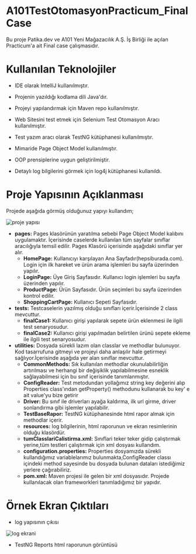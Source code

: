 # A101TestOtomasyonPracticum_FinalCase
Bu proje Patika.dev ve A101 Yeni Mağazacılık A.Ş. İş Birliği ile açılan Practicum'a ait Final case çalışmasıdır.

# Kullanılan Teknolojiler
+ IDE olarak IntelliJ kullanılmıştır.  

+ Projenin yazıldığı kodlama dili Java'dır.

+ Projeyi yapılandırmak için Maven repo kullanılmıştır.

+ Web Sitesini test etmek için Selenium Test Otomasyon Aracı kullanılmıştır.

+ Test yazım aracı olarak TestNG kütüphanesi kullanılmıştır.

+ Mimaride Page Object Model kullanılmıştır.

+ OOP prensiplerine uygun geliştirilmiştir.

+ Detaylı log bilgilerini görmek için log4j kütüphanesi kullanıldı.

# Proje Yapısının Açıklanması
Projede aşağıda görmüş olduğunuz yapıyı kullandım;

![proje yapısı](https://user-images.githubusercontent.com/111223290/199602424-2b70d353-d20a-452b-a55a-3de7758f2ae9.png)

+ **pages:** Pages klasörünün yaratılma sebebi Page Object Model kalıbını uygulamaktır. İçerisinde caselerde kullanılan tüm sayfalar sınıflar aracılığıyla temsil edilir. Pages Klasörü içerisinde aşağıdaki sınıflar yer alır.
  + **HomePage:** Kullanıcıyı karşılayan Ana Sayfadır(hepsiburada.com). Login için ilk hareket ve ürün arama işlemleri bu sayfa üzerinden yapılır.
  + **LoginPage:** Üye Giriş Sayfasıdır. Kullanıcı login işlemleri bu sayfa üzerinden yapılır.
  + **ProductPage:** Ürün Sayfasıdır. Ürün seçimleri bu sayfa üzerinden kontrol edilir.
  + **ShoppingCartPage:** Kullanıcı Sepeti Sayfasıdır.
+ **tests:** Testcaselerin yazılmış olduğu sınıfları içerir.İçerisinde 2 class mevcuttur.
   + **finalCase1:** Kullanıcı girişi yapılarak sepete ürün eklenmesi ile ilgili test senaryosudur.
   + **finalCase2:** Kullanıcı girişi yapılmadan belirtilen ürünü sepete ekleme ile ilgili test senaryosudur.
+ **utilities:** Dosyada sürekli lazım olan classlar ve methodlar bulunuyor. Kod tasarrufuna gitmeyi ve projeyi daha anlaşılır hale getirmeyi sağlıyor.İçerisinde 
aşağıda yer alan sınıflar mevcuttur.
   + **CommonMethods:** Sık kullanılan methodlar okunulabilirliğin artırılması ve herhangi bir değişiklik yapılabilmesine esneklik sağlayabilmesi
                        için bu sınıf içerisinde tanımlanmıştır.
   + **ConfigReader:** Test metodundan yollağımız string key değerini alıp Properties class'ından getProperty() methodunu kullanarak bu key' e ait value'yu bize                               getirir
   + **Driver:** Bu sınıf ile driverları ayağa kaldırma, ilk url girme, driver sonlandırma gibi işlemler yapılabilir.
   + **TestBaseRapor:** TestNG kütüphanesinde html rapor almak için methodlar içerir.
   + **resources:** log bilgilerinin, html raporunun ve ekran resimlerinin olduğu klasördür. 
   + **tumClasslariCalistirma.xml:** Sınıflari teker teker gidip çalıştırmak yerine,tüm testleri çalıştırmak için xml dosyası kullandım.
   + **configuration.properties:** Properties dosyamızda sürekli kullandığımız variablelarımız bulunmakta,ConfigReader classı içindeki method sayesinde bu dosyada                                        bulunan dataları istediğimiz yerlere çağırabiliriz.
   + **pom.xml:** Maven projesi ile gelen bir xml dosyasıdır. Projede kullanılacak olan frameworkleri tanımladığımız bir yapıdır.

# Örnek Ekran Çıktıları
+ log yapısının çıkısı

![log ekrani](https://user-images.githubusercontent.com/111223290/199615654-546d0cb2-3ed9-4433-8407-4cbae47b86a6.png)


+ TestNG Reports html raporunun görüntüsü


